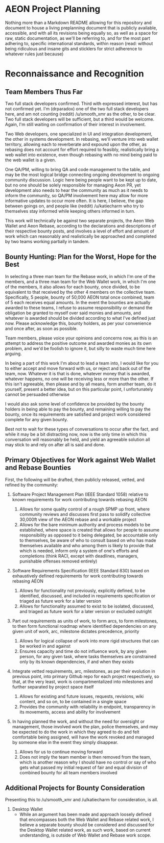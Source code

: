 AEON Project Planning 
======

Nothing more than a Markdown README allowing for this repository and document to house a living preplanning document that is publicly available, accessible, and with all its revisions being equally so, as well as a space for raw, static documentation, as we'll be referring to, and for the most part adhering to, specific international standards, within reason (read: without being ridiculous and insane gits and sticklers for strict adherence to whatever rules just because)



Reconnaissance and Recognition
======



Team Members Thus Far
------
Two full stack developers confirmed. Third with expressed interest, but has not confirmed yet. I'm (drparadox) one of the two full stack developers here, and am not counting (reddit) /u/smooth_xmr as the other, to be clear. Two full stack developers will be sufficient, but a third would be welcome. Again, I'm still waiting on confirmation of their interest in involvement. 
	
Two Web developers, one specialized in UI and integration development, the other in systems development. In rebasing, we'll venture into web wallet territory, allowing each to reverberate and expound upon the other, as rebasing does not account for effort required to feasibly, realistically bring a web wallet into existence, even though rebasing with no mind being paid to the web wallet is a given. 

One QA/PM, willing to bring QA and code management to the table, and may be the most logical bridge connecting ongoing development to ongoing community discussion. Logic here being people want to be kept up to date, but no one should be solely responsible for managing Aeon PR, yet development also needs to hear the community as much as it needs to inform the community, so QA/PM involvement here may allow for more informative updates to occur more often. It is here, I believe, the gap between goings on, and people like (reddit) /u/katiecharm who try to themselves stay informed while keeping others informed in turn.

This work will technically be against two separate projects, the Aeon Web Wallet and Aeon Rebase, according to the declarations and descriptions of their respective bounty posts, and involves a level of effort and amount of work which can reasonably and realistically be approached and completed by two teams working partially in tandem. 



Bounty Hunting: Plan for the Worst, Hope for the Best
-----
In selecting a three man team for the Rebase work, in which I'm one of the members, and a three man team for the Web Wallet work, in which I'm one of the members, it also allows for each bounty, once divided, to be equivalent to that received by the other 4 members on the collective team. Specifically, 5 people, bounty of 50,000 AEON total once combined, team of 5 each receives equal amounts. In the event the bounties are actually awarded to these teams, I refuse to assume responsibility or demand the obligation be granted to myself over said monies and amounts, and whatever is awarded should be divided according to what I've defined just now. Please acknowledge this, bounty holders, as per your convenience and once after, as soon as possible. 

Team members, please voice your opinions and concerns now, as this is an attempt to address the positive outcome and awarded monies as its own problem, and we'd be foolish to ignore it, but silly to waste much time here arguing. 

In being a part of this work I'm about to lead a team into, I would like for you to either accept and move forward with us, or reject and back out of the team, now. Whatever it is that is done, whatever money that is awarded, whatever happens, no one will be receiving less or more than the other. If this isn't agreeable, then please and by all means, form another team, do it yourself, present a better idea, but on this particular point, I unfortunately cannot be persuaded otherwise 

I would also ask some level of confidence be provided by the bounty holders in being able to pay the bounty, and remaining willing to pay the bounty, once its requirements are satisfied and project work considered complete for any given bounty. 

Best not to wait for these types of conversations to occur after the fact, and while it may be a bit distracting now, now is the only time in which this conversation will reasonably be held, and yield an agreeable solution all may stick to and rely on after all is said and done. 



Primary Objectives for Work against Web Wallet and Rebase Bounties
------

First, the following will be drafted, then publicly released, vetted, and refined by the community:

1. Software Project Management Plan (IEEE Standard 1058) relative to known requirements for work contributing towards rebasing AEON
   1. Allows for some quality control of a rough SPMP up front, where community reviews and discusses first pass to solidify collective 30,000ft view of the AEON rebase and a workable project
   2. Allows for the bare minimum authority and process models to be established, where space is created that allows for people to assume responsibility as opposed to it being delegated, be accountable only to themselves, be aware of who to consult based on who has made themselves available and who among them is likely to provide that which is needed, inform only a system of one's efforts and completions (think RACI, except with deadlines, managers, punishable offenses removed entirely)

2. Software Requirements Specification (IEEE Standard 830) based on exhaustively defined requirements for work contributing towards rebasing AEON
   1. Allows for functionality not previously, explicitly defined, to be identified, discussed, and included in requirements specification or triaged as future work for a later version
   2. Allows for functionality assumed to exist to be isolated, discussed, and triaged as future work for a later version or excluded outright

3. Part out requirements as units of work, to form arcs, to form milestones, to then form functional roadmap where identified dependencies on any given unit of work, arc, milestone dictates precedence, priority  
   1. Allows for logical collapse of work into more rigid structures that can be worked in and against
   2. Ensures capacity and time do not influence work, by any given person, for any given task, where tasks themselves are constrained only by its known dependencies, if and when they exists

4. Integrate vetted requirements, arc, milestones, as per their evolution in previous point, into primary Github repo for each project respectively, so that, at the very least, work is compartmentalized into milestones and further separated by project space itself
	1. Allows for existing and future issues, requests, revisions, wiki content, and so on, to be contained in a single space
	2. Provides the community with reliability in endpoint, transparency in its movements, access and ability for involvement
	
5. In having planned the work, and without the need for oversight or management, those involved work the plan, police themselves, and may be expected to do the work in which they agreed to do and felt comfortable being assigned, will have the work revoked and managed by someone else in the event they simply disappear. 
	1. Allows for us to continue moving forward
	2. Does not imply the team member is then removed from the team, which is another reason why I should have no control or say of who gets what passed my initial request of fair and equal division of combined bounty for all team members involved




Additional Projects for Bounty Consideration
------

Presenting this to /u/smooth_xmr and /u/katiecharm for consideration, is all.

1. Desktop Wallet
   * While an argument has been made and approach loosely defined that encompasses both the Web Wallet and Rebase related work, I believe a separate bounty should be considered and discussed for the Desktop Wallet related work, as such work, based on current understanding, is outside of Web Wallet and Rebase work scope. 
